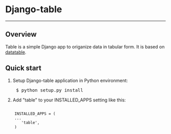 # Django-table

_____________________________________________________________________

## Overview
Table is a simple Django app to origanize data in tabular form.
It is based on [datatable](http://datatables.net).

## Quick start
1. Setup Django-table application in Python environment:

<pre>
    $ python setup.py install
</pre>
   
2. Add "table" to your INSTALLED_APPS setting like this:

<pre><code>
    INSTALLED_APPS = (
    ...
       'table',
    )
</code></pre>

